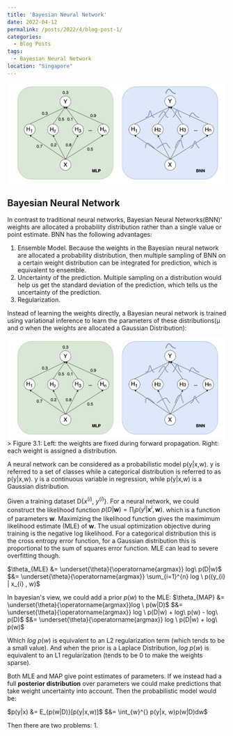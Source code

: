 ```yaml
---
title: 'Bayesian Neural Network'
date: 2022-04-12
permalink: /posts/2022/4/blog-post-1/
categories:
  - Blog Posts
tags:
  - Bayesian Neural Network
location: "Singapore"
---
```

<div align = 'center'>
<img src='/images/bayes_mlp.png' width = "500" >
</div>

## Bayesian Neural Network

In contrast to traditional neural networks, Bayesian Neural Networks(BNN)' weights are allocated a probability distribution rather than a single value or point estimate. BNN has the following advantages:

1. Ensemble Model. Because the weights in the Bayesian neural network are allocated a probability distribution, then multiple sampling of BNN on a certain weight distribution can be integrated for prediction, which is equivalent to ensemble.  
2. Uncertainty of the prediction. Multiple sampling on a distribution would help us get the standard deviation of the prediction, which tells us the uncertainty of the prediction.
3. Regularization.

Instead of learning the weights directly, a Bayesian neural network is trained using variational inference to learn the parameters of these distributions(μ and σ when the weights are allocated a Gaussian Distribution):  

<div align = 'center'>
<img src='/images/bayes_mlp.png' width = "500" >
</div>
> Figure 3.1: Left: the weights are fixed during forward propagation. Right: each weight is assigned a distribution.    

A neural network can be considered as a probabilistic model p(y|x,w). y is
referred to a set of classes while a categorical distribution is referred to as p(y|x,w). y is a continuous variable in regression, while p(y|x,w) is a Gaussian distribution.

Given a training dataset D{$x^(i)$, $y^(i)$}. For a neural network, we could construct the likelihood function $p(D|\textbf{w}) = \prod_{i} p(y^{i} | \textbf{x}^{i}, \textbf{w})$. which is a function of parameters $\textbf{w}$. Maximizing the likelihood function gives the maximimum likelihood estimate (MLE) of $\textbf{w}$. The usual optimization objective during training is the negative log likelihood. For a categorical distribution this is the cross entropy error function, for a Gaussian distribution this is proportional to the sum of squares error function. MLE can lead to severe overfitting though.

$\theta_{MLE} &= \underset{\theta}{\operatorname{argmax}} log\  p(D|w)$
$&= \underset{\theta}{\operatorname{argmax}} \sum_{i=1}^{n} log \ p((y_{i} | x_{i} , w)$

In bayesian's view, we could add a prior $p(w)$ to the MLE:
$\theta_{MAP} &= \underset{\theta}{\operatorname{argmax}}log \ p(w|D)$
$&= \underset{\theta}{\operatorname{argmax}} log \ p(D|w) + log\ p(w) - log\ p(D)$
$&= \underset{\theta}{\operatorname{argmax}} log \ p(D|w) + log\ p(w)$

Which $log\ p(w)$ is equivalent to an L2 regularization term (which tends to be a small value).
And when the prior is a Laplace Distribution, $log\ p(w)$ is equivalent to an L1 regularization (tends to be 0 to make the weights sparse).

Both MLE and MAP give point estimates of parameters. If we instead had a full **posterior distribution** over parameters we could make predictions that take weight uncertainty into account. Then the probabilistic model would be:

$p(y|x) &= E_{p(w|D)}[p(y|x,w)]$
$&= \int_{w}^{} p(y|x, w)p(w|D)dw$  

Then there are two problems:
1. 
